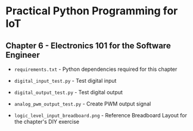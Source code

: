 # Practical Python Programming for IoT

## Chapter 6 - Electronics 101 for the Software Engineer

* `requirements.txt` - Python dependencies required for this chapter

* `digital_input_test.py` - Test digital input

* `digital_output_test.py` - Test digital output

* `analog_pwm_output_test.py` - Create PWM output signal

* `logic_level_input_breadboard.png` - Reference Breadboard Layout for the chapter's DIY exercise
